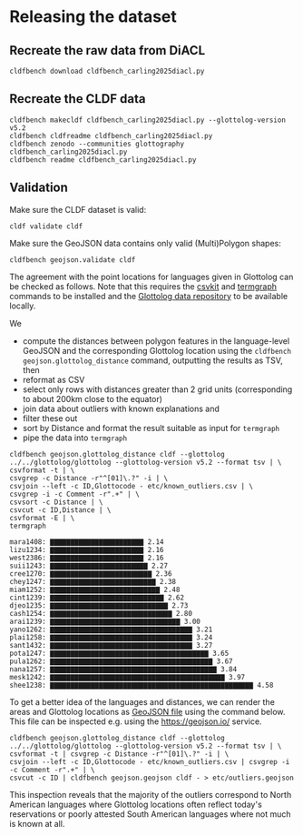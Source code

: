 # Releasing the dataset

## Recreate the raw data from DiACL

```shell
cldfbench download cldfbench_carling2025diacl.py
```


## Recreate the CLDF data

```shell
cldfbench makecldf cldfbench_carling2025diacl.py --glottolog-version v5.2
cldfbench cldfreadme cldfbench_carling2025diacl.py
cldfbench zenodo --communities glottography cldfbench_carling2025diacl.py
cldfbench readme cldfbench_carling2025diacl.py
```

## Validation

Make sure the CLDF dataset is valid:

```shell
cldf validate cldf
```

Make sure the GeoJSON data contains only valid (Multi)Polygon shapes:

```shell
cldfbench geojson.validate cldf
```

The agreement with the point locations for languages given in Glottolog can be checked as follows.
Note that this requires the [csvkit](https://csvkit.readthedocs.io/en/latest/index.html) and
[termgraph](https://github.com/mkaz/termgraph) commands to be installed and the 
[Glottolog data repository](https://github.com/glottolog/glottolog) to be available locally.

We 
- compute the distances between polygon features in the language-level GeoJSON and the corresponding
  Glottolog location using the `cldfbench geojson.glottolog_distance` command, outputting the results
  as TSV, then
- reformat as CSV
- select only rows with distances greater than 2 grid units (corresponding to about 200km close to 
  the equator)
- join data about outliers with known explanations and
- filter these out
- sort by Distance and format the result suitable as input for `termgraph`
- pipe the data into `termgraph`

```shell
cldfbench geojson.glottolog_distance cldf --glottolog ../../glottolog/glottolog --glottolog-version v5.2 --format tsv | \
csvformat -t | \
csvgrep -c Distance -r"^[01]\.?" -i | \
csvjoin --left -c ID,Glottocode - etc/known_outliers.csv | \
csvgrep -i -c Comment -r".+" | \
csvsort -c Distance | \
csvcut -c ID,Distance | \
csvformat -E | \
termgraph
```

```
mara1408: ▇▇▇▇▇▇▇▇▇▇▇▇▇▇▇▇▇▇▇▇▇▇▇ 2.14 
lizu1234: ▇▇▇▇▇▇▇▇▇▇▇▇▇▇▇▇▇▇▇▇▇▇▇ 2.16 
west2386: ▇▇▇▇▇▇▇▇▇▇▇▇▇▇▇▇▇▇▇▇▇▇▇ 2.16 
suii1243: ▇▇▇▇▇▇▇▇▇▇▇▇▇▇▇▇▇▇▇▇▇▇▇▇ 2.27 
cree1270: ▇▇▇▇▇▇▇▇▇▇▇▇▇▇▇▇▇▇▇▇▇▇▇▇▇ 2.36 
chey1247: ▇▇▇▇▇▇▇▇▇▇▇▇▇▇▇▇▇▇▇▇▇▇▇▇▇▇ 2.38 
miam1252: ▇▇▇▇▇▇▇▇▇▇▇▇▇▇▇▇▇▇▇▇▇▇▇▇▇▇▇ 2.48 
cint1239: ▇▇▇▇▇▇▇▇▇▇▇▇▇▇▇▇▇▇▇▇▇▇▇▇▇▇▇▇ 2.62 
djeo1235: ▇▇▇▇▇▇▇▇▇▇▇▇▇▇▇▇▇▇▇▇▇▇▇▇▇▇▇▇▇ 2.73 
cash1254: ▇▇▇▇▇▇▇▇▇▇▇▇▇▇▇▇▇▇▇▇▇▇▇▇▇▇▇▇▇▇ 2.80 
arai1239: ▇▇▇▇▇▇▇▇▇▇▇▇▇▇▇▇▇▇▇▇▇▇▇▇▇▇▇▇▇▇▇▇ 3.00 
yano1262: ▇▇▇▇▇▇▇▇▇▇▇▇▇▇▇▇▇▇▇▇▇▇▇▇▇▇▇▇▇▇▇▇▇▇▇ 3.21 
plai1258: ▇▇▇▇▇▇▇▇▇▇▇▇▇▇▇▇▇▇▇▇▇▇▇▇▇▇▇▇▇▇▇▇▇▇▇ 3.24 
sant1432: ▇▇▇▇▇▇▇▇▇▇▇▇▇▇▇▇▇▇▇▇▇▇▇▇▇▇▇▇▇▇▇▇▇▇▇ 3.27 
pota1247: ▇▇▇▇▇▇▇▇▇▇▇▇▇▇▇▇▇▇▇▇▇▇▇▇▇▇▇▇▇▇▇▇▇▇▇▇▇▇▇ 3.65 
pula1262: ▇▇▇▇▇▇▇▇▇▇▇▇▇▇▇▇▇▇▇▇▇▇▇▇▇▇▇▇▇▇▇▇▇▇▇▇▇▇▇▇ 3.67 
nana1257: ▇▇▇▇▇▇▇▇▇▇▇▇▇▇▇▇▇▇▇▇▇▇▇▇▇▇▇▇▇▇▇▇▇▇▇▇▇▇▇▇▇ 3.84 
mesk1242: ▇▇▇▇▇▇▇▇▇▇▇▇▇▇▇▇▇▇▇▇▇▇▇▇▇▇▇▇▇▇▇▇▇▇▇▇▇▇▇▇▇▇▇ 3.97 
shee1238: ▇▇▇▇▇▇▇▇▇▇▇▇▇▇▇▇▇▇▇▇▇▇▇▇▇▇▇▇▇▇▇▇▇▇▇▇▇▇▇▇▇▇▇▇▇▇▇▇▇▇ 4.58 
```

To get a better idea of the languages and distances, we can render the areas and Glottolog locations
as [GeoJSON file](etc/outliers.geojson) using the command below. This file can be inspected e.g. 
using the https://geojson.io/ service.

```shell
cldfbench geojson.glottolog_distance cldf --glottolog ../../glottolog/glottolog --glottolog-version v5.2 --format tsv | \
csvformat -t | csvgrep -c Distance -r"^[01]\.?" -i | \
csvjoin --left -c ID,Glottocode - etc/known_outliers.csv | csvgrep -i -c Comment -r".+" | \
csvcut -c ID | cldfbench geojson.geojson cldf - > etc/outliers.geojson
```

This inspection reveals that the majority of the outliers correspond to North American languages where
Glottolog locations often reflect today's reservations or poorly attested South American languages
where not much is known at all.
